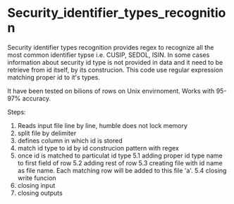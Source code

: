 # Security_identifier_types_recognition

Security identifier types recognition provides regex to recognize all the most common identifier typse i.e. CUSIP, SEDOL, ISIN. 
In some cases information about security id type is not provided in data and it need to be retrieve from id itself, by its construcion.
This code use regular expression matching proper id to it's types.

It have been tested on bilions of rows on Unix envirnoment. Works with 95-97% accuracy.

Steps:
1. Reads input file line by line, humble does not lock memory
2. split file by delimiter
3. defines column in which id is stored
4. match id type to id by id construcion pattern with regex
5. once id is matched to particulat id type
  5.1 adding proper id type name to first field of row
  5.2 adding rest of row
  5.3 creating file with id name as file name. Each matching row will be added to this file 'a'.
  5.4 closing write funcion
6. closing input
7. closing outputs
